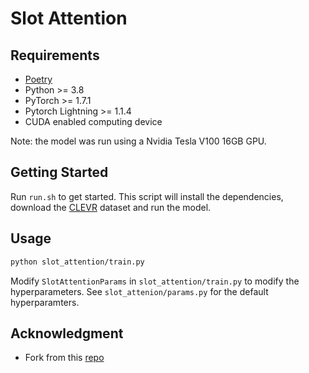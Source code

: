 # Slot Attention

## Requirements

- [Poetry](https://python-poetry.org/docs/)
- Python >= 3.8
- PyTorch >= 1.7.1
- Pytorch Lightning >= 1.1.4
- CUDA enabled computing device

Note: the model was run using a Nvidia Tesla V100 16GB GPU.

## Getting Started

Run `run.sh` to get started. This script will install the dependencies, download the [CLEVR](https://cs.stanford.edu/people/jcjohns/clevr/) dataset and run the model.

## Usage

```bash
python slot_attention/train.py
```

Modify `SlotAttentionParams` in `slot_attention/train.py` to modify the hyperparameters. See `slot_attenion/params.py` for the default hyperparamters.

## Acknowledgment
* Fork from this [repo](https://github.com/untitled-ai/slot_attention/tree/603787ddebde0e19ff9419e6a4e4311ce362956d)